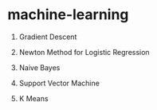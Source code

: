 # machine-learning
1. Gradient Descent

2. Newton Method for Logistic Regression

3. Naive Bayes

4. Support Vector Machine

5. K Means
